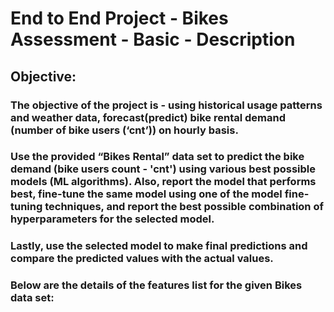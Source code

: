 # End to End Project - Bikes Assessment - Basic - Description

## Objective:

### The objective of the project is - using historical usage patterns and weather data, forecast(predict) bike rental demand (number of bike users (‘cnt’)) on hourly basis.

### Use the provided “Bikes Rental” data set to predict the bike demand (bike users count - 'cnt') using various best possible models (ML algorithms). Also, report the model that performs best, fine-tune the same model using one of the model fine-tuning techniques, and report the best possible combination of hyperparameters for the selected model.

###  Lastly, use the selected model to make final predictions and compare the predicted values with the actual values.

### Below are the details of the features list for the given Bikes data set:

